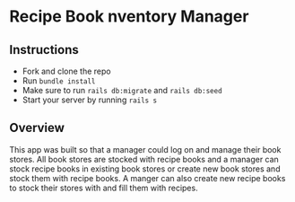# Recipe Book nventory Manager

## Instructions
- Fork and clone the repo
- Run `bundle install`
- Make sure to run `rails db:migrate` and `rails db:seed`
- Start your server by running `rails s`

## Overview

This app was built so that a manager could log on and manage their book stores. All book stores are stocked with recipe books and a manager can stock recipe books in existing book stores or create new book stores and stock them with recipe books. A manger can also create new recipe books to stock their stores with and fill them with recipes.